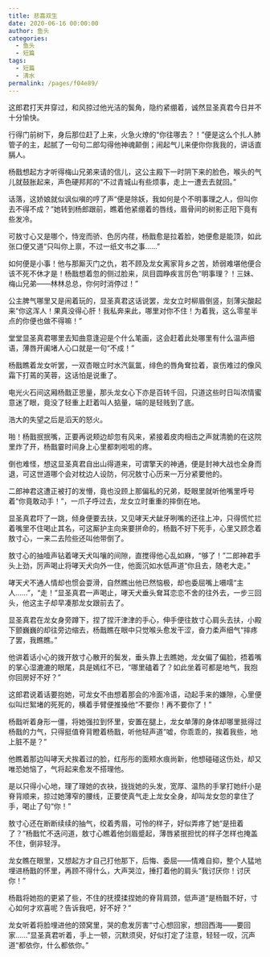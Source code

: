 ```yaml
---
title: 悲喜双生
date: 2020-06-16 00:00:00
author: 鱼头
categories: 
  - 鱼头
  - 短篇
tags: 
  - 短篇
  - 清水
permalink: /pages/f04e89/
---
```


这郎君打天井穿过，和风掠过他光洁的鬓角，隐约紧绷着，诚然显圣真君今日并不十分愉快。

<!-- more -->

行得门前树下，身后那位赶了上来，火急火燎的“你往哪去？！”便是这么个扎人肺管子的主，起腻了一句句二郎勾得他神魂颠倒；闹起气儿来便你你我我的，讲话直膈人。

杨戬想起方才听得梅山兄弟来请的信儿，这公主殿下一时阴下来的脸色，喉头的气儿就鼓胀起来，声色硬邦邦的“不过青城山有些烦事，走上一遭去去就回。”

话落，这娇娘就似讽似嗔的哼了声“便是除妖，我如何是个不明事理之人，但叫你去不得不成？”她转到杨郎跟前，瞧着他紧绷着的唇线，眉骨间的树影正阳下竟有些发冷。

可敖寸心又是哪个，恃宠而骄、色厉内荏，杨戬愈是拉着脸，她便愈是能顶，如此张口便又道“只叫你上禀，不过一纸文书之事……”

如何便是小事！他与那厮灭门之仇，若不顾及龙女离家背乡之苦，娇弱难堪他便合该不死不休才是！杨戬想着忽的侧过脸来，凤目圆睁疾言厉色“明事理？！三妹、梅山兄弟——林林总总，你何时消停过！”

公主脾气哪里又是闹着玩的，显圣真君这话说罢，龙女立时柳眉倒竖，刻薄尖酸起来“你这浑人！果真没得心肝！我私奔来此，哪里对你不住！为着我，这么零星半点的你便也做不得嘛！”

堂堂显圣真君哪里去知曲意逢迎是个什么笔画，这会赶着此处哪里有什么温声细语，薄唇开阖堵人心口就是一句“不成！”

杨戬瞧着龙女听罢，一双杏眼立时水汽氤氲，绯色的唇角耷拉着，哀伤难过的像风霜下打蔫的芙蓉，这话怕是说重了。

电光火石间这厢杨戬正思量，那头龙女心下亦是百转千回，只道这些时日叫浓情蜜意迷了眼，竟没了轻重上赶着叫人掂量，端的是轻贱到了底。

浩大的失望之后是滔天的怒火。

啪！杨戬抿抿嘴，正要再说颊边却忽有风来，紧接着皮肉相击之声就清脆的在这院里炸了开，杨戬霎时间身上心里都刺啦啦的疼。

倒也难怪，想这显圣真君自出山得道来，可谓擎天的神通，便是封神大战也全身而退，可这世道哪个会对枕边人设防，何况敖寸心历来一万分紧要他的。

二郎神君这遭正被打的发懵，竟也没顾上那偏私的兄弟，眨眼里就听他嘴里呼号着“你竟敢动手！”，一爪子呼过去，龙女立时重重的摔倒在地。

显圣真君吓了一跳，倾身便要去扶，又见哮天犬龇牙咧嘴的还往上冲，只得慌忙拦着嘴里不住喝止其名，可这厮护主向来要拼命的，杨戬不好下死手，心里又顾念着敖寸心，一来二去险些还叫他带倒了。

敖寸心的抽噎声钻着哮天犬叫嚷的间隙，直搅得他心乱如麻，“够了！”二郎神君手头上劲，厉声喝止将哮天犬向外一住，他面沉如水低声道“你且去，随老大走。”

哮天犬不通人情却也惯会耍滑，自然瞧出他已然恼极，却也委屈嘴上嗫嚅“主人……”，“走！”显圣真君一声喝止，哮天犬垂头耷耳恋恋不舍的往外去，一步三回头，他这主子却早凑那龙女跟前去了。

显圣真君在龙女身旁蹲下，捏了捏汗津津的手心，伸手便往敖寸心肩头去扶，小殿下颤巍巍的却往旁边缩去，杨戬瞧在眼中只觉喉头愈发干涩，奋力柔声细气“摔疼了罢，我瞧瞧。”

他讲着话小心的拨开敖寸心散开的鬓发，垂头靠上去瞧她，龙女偏了偏脸，捂着嘴的掌心湿漉漉的眼尾，具是嫣红不已，“哪里磕着了？如此坐着可都是地气，我抱你回房好不好？”

这郎君说着话要抱她，可龙女不由想着那会的冷面冷语，动起手来的嫌隙，心里便似叫烂絮堵的死死的，横着手臂便推搡他“不要你！再不要你了！”

杨戬听着身形一僵，将她强拉到怀里，安置在腿上，龙女单薄的身体却哪里抵得过杨戬的力气，只得挺值脊背瞪着杨戬，听他轻声道“嘘，你乖乖的，挨着我些，地上脏不是？”

他瞧着那边叫哮天犬挨着过的脸，红彤彤的面颊水痕尚新，他想碰碰这伤处，却又唯恐她恼了，气将起来愈发不搭理他。


是以只得小心地，理了理她的衣袂，拢拢她的头发，宽厚、温热的手掌打她纤小是脊背顺来，掠过她薄窄的腰线，正要使真气走上龙女全身，却叫龙女忽的拿住了手，喝止了句“你！”

敖寸心还在断断续续的抽气，绞着秀眉，可怜的样子，好似弄疼了她“是扭着了？”杨戬忙不迭问道，敖寸心瞧着他剑眉蹙起，薄唇紧抿担忧的样子怎样也掩盖不住，倒非轻浮。

龙女瞧在眼里，又想起方才自己打他那下，后悔、委屈——情难自抑，整个人猛地埋进杨戬的怀里，再顾不得什么，大声哭泣，捶打着他的肩头“我讨厌你！讨厌你！”

杨戬将她抱的更紧了些，不住的抚摸揉捏她的脊背肩颈，低声道“是杨戬不好，寸心如何才欢喜呢？告诉我吧，好不好？”

龙女听着将脸埋进他的颈窝里，哭的愈发厉害“寸心想回家，想回西海——要回家……”显圣真君听着，手上一顿，沉默须臾，好似打定了注意，轻轻一叹，沉声道“都依你，什么都依你。”

